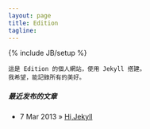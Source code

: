 ```yaml
---
layout: page
title: Edition
tagline: 
---
```

{% include JB/setup %}

    這是 Edition 的個人網站，使用 Jekyll 搭建。
    我希望，能記錄所有的美好。
    
##### 最近发布的文章 #####

* 7 Mar 2013 » [Hi,Jekyll](http://edition.github.com/2013/03/07/Hi-Jekyll/)